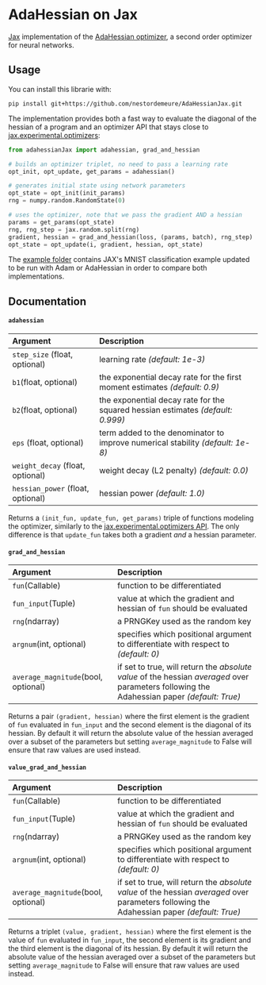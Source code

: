 # AdaHessian on Jax

[Jax](https://github.com/google/jax) implementation of the [AdaHessian optimizer](https://github.com/amirgholami/adahessian), a second order optimizer for neural networks.

## Usage

You can install this librarie with:

```
pip install git+https://github.com/nestordemeure/AdaHessianJax.git
```

The implementation provides both a fast way to evaluate the diagonal of the hessian of a program and an optimizer API that stays close to [jax.experimental.optimizers](https://jax.readthedocs.io/en/latest/jax.experimental.optimizers.html):

```python
from adahessianJax import adahessian, grad_and_hessian

# builds an optimizer triplet, no need to pass a learning rate
opt_init, opt_update, get_params = adahessian()

# generates initial state using network parameters
opt_state = opt_init(init_params)
rng = numpy.random.RandomState(0)

# uses the optimizer, note that we pass the gradient AND a hessian
params = get_params(opt_state)
rng, rng_step = jax.random.split(rng)
gradient, hessian = grad_and_hessian(loss, (params, batch), rng_step)
opt_state = opt_update(i, gradient, hessian, opt_state)
```

The [example folder](https://github.com/nestordemeure/AdaHessianJax/tree/main/examples) contains JAX's MNIST classification example updated to be run with Adam or AdaHessian in order to compare both implementations.

## Documentation

#### `adahessian`

| **Argument** | **Description** |
| :-------------- | :-------------- |
| `step_size` (float, optional) | learning rate *(default: 1e-3)* |
| `b1`(float, optional) | the exponential decay rate for the first moment estimates *(default: 0.9)* |
| `b2`(float, optional) | the exponential decay rate for the squared hessian estimates *(default: 0.999)* |
| `eps` (float, optional) | term added to the denominator to improve numerical stability *(default: 1e-8)* |
| `weight_decay` (float, optional) | weight decay (L2 penalty) *(default: 0.0)* |
| `hessian_power` (float, optional) | hessian power *(default: 1.0)* |

Returns a `(init_fun, update_fun, get_params)` triple of functions modeling the optimizer, similarly to the [jax.experimental.optimizers API](https://jax.readthedocs.io/en/latest/jax.experimental.optimizers.html).
The only difference is that `update_fun` takes both a gradient *and* a hessian parameter.

#### `grad_and_hessian`

| **Argument** | **Description** |
| :-------------- | :-------------- |
| `fun`(Callable) | function to be differentiated |
| `fun_input`(Tuple) | value at which the gradient and hessian of `fun` should be evaluated |
| `rng`(ndarray) | a PRNGKey used as the random key |
| `argnum`(int, optional) | specifies which positional argument to differentiate with respect to *(default: 0)* |
| `average_magnitude`(bool, optional) | if set to true, will return the *absolute value* of the hessian *averaged* over parameters following the Adahessian paper *(default: True)* |

Returns a pair `(gradient, hessian)` where the first element is the gradient of `fun` evaluated in `fun_input` and the second element is the diagonal of its hessian.
By default it will return the absolute value of the hessian averaged over a subset of the parameters but setting `average_magnitude` to False will ensure that raw values are used instead.

#### `value_grad_and_hessian`

| **Argument** | **Description** |
| :-------------- | :-------------- |
| `fun`(Callable) | function to be differentiated |
| `fun_input`(Tuple) | value at which the gradient and hessian of `fun` should be evaluated |
| `rng`(ndarray) | a PRNGKey used as the random key |
| `argnum`(int, optional) | specifies which positional argument to differentiate with respect to *(default: 0)* |
| `average_magnitude`(bool, optional) | if set to true, will return the *absolute value* of the hessian *averaged* over parameters following the Adahessian paper *(default: True)* |

Returns a triplet `(value, gradient, hessian)` where the first element is the value of `fun` evaluated in `fun_input`, the second element is its gradient and the third element is the diagonal of its hessian.
By default it will return the absolute value of the hessian averaged over a subset of the parameters but setting `average_magnitude` to False will ensure that raw values are used instead.
